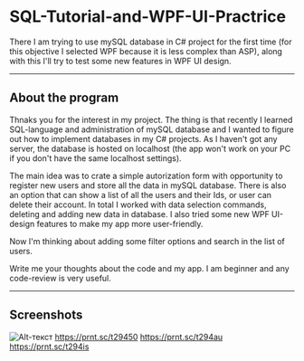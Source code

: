 # SQL-Tutorial-and-WPF-UI-Practrice
There I am trying to use mySQL database in C# project for the first time (for this objective I selected WPF because it is less complex than ASP), along with this I'll try to test some new features in WPF UI design.
____
## About the program

Thnaks you for the interest in my project. The thing is that recently I learned SQL-language and administration of mySQL database
and I wanted to figure out how to implement databases in my C# projects.
As I haven't got any server, the database is hosted on localhost (the app won't work on your PC if you don't have the same localhost settings).

The main idea was to crate a simple autorization form with opportunity to register new users and store all the data in mySQL database.
There is also an option that can show a list of all the users and their Ids, or user can delete their account.
In total I worked with data selection commands, deleting and adding new data in database.
I also tried some new WPF UI-design features to make my app more user-friendly.

Now I'm thinking about adding some filter options and search in the list of users. 

Write me your thoughts about the code and my app. I am beginner and any code-review is very useful.
____
## Screenshots
![Alt-текст](https://prnt.sc/t293qu)
https://prnt.sc/t29450
https://prnt.sc/t294au
https://prnt.sc/t294is
